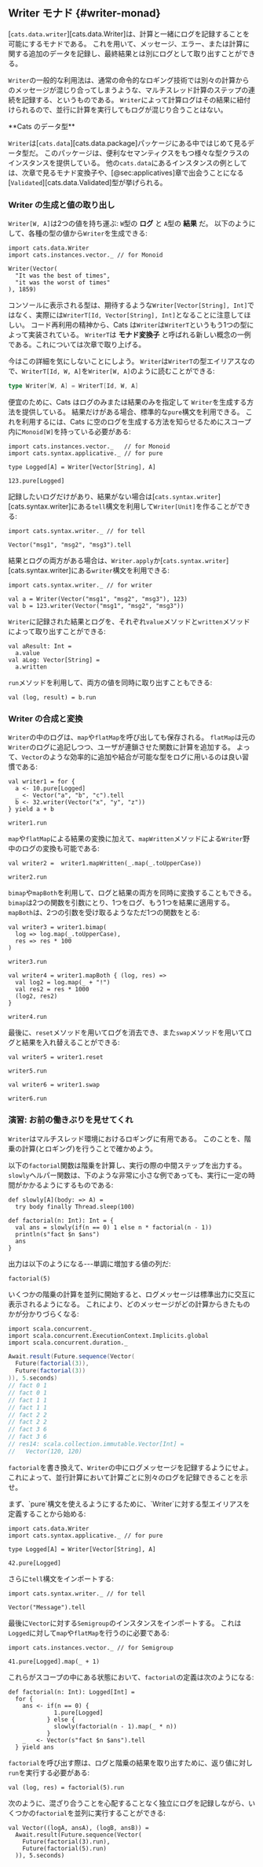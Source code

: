 ## Writer モナド {#writer-monad}

[`cats.data.writer`][cats.data.Writer]は、計算と一緒にログを記録することを可能にするモナドである。
これを用いて、メッセージ、エラー、または計算に関する追加のデータを記録し、最終結果とは別にログとして取り出すことができる。

`Writer`の一般的な利用法は、通常の命令的なロギング技術では別々の計算からのメッセージが混じり合ってしまうような、マルチスレッド計算のステップの連続を記録する、というものである。
`Writer`によって計算ログはその結果に紐付けられるので、並行に計算を実行してもログが混じり合うことはない。

<div class="callout callout-info">
**Cats のデータ型**

`Writer`は[`cats.data`][cats.data.package]パッケージにある中ではじめて見るデータ型だ。
このパッケージは、便利なセマンティクスをもつ様々な型クラスのインスタンスを提供している。
他の`cats.data`にあるインスタンスの例としては、次章で見るモナド変換子や、[@sec:applicatives]章で出会うことになる[`Validated`][cats.data.Validated]型が挙げられる。
</div>

### Writer の生成と値の取り出し

`Writer[W, A]`は2つの値を持ち運ぶ:
`W`型の **ログ** と `A`型の **結果** だ。
以下のようにして、各種の型の値から`Writer`を生成できる:

```tut:book:silent
import cats.data.Writer
import cats.instances.vector._ // for Monoid
```

```tut:book
Writer(Vector(
  "It was the best of times",
  "it was the worst of times"
), 1859)
```

コンソールに表示される型は、期待するような`Writer[Vector[String], Int]`ではなく、実際には`WriterT[Id, Vector[String], Int]`となることに注意してほしい。
コード再利用の精神から、Cats は`Writer`は`WriterT`というもう1つの型によって実装されている。
`WriterT`は **モナド変換子** と呼ばれる新しい概念の一例である。これについては次章で取り上げる。

今はこの詳細を気にしないことにしよう。
`Writer`は`WriterT`の型エイリアスなので、`WriterT[Id, W, A]`を`Writer[W, A]`のように読むことができる:

```scala
type Writer[W, A] = WriterT[Id, W, A]
```

便宜のために、Cats はログのみまたは結果のみを指定して `Writer`を生成する方法を提供している。
結果だけがある場合、標準的な`pure`構文を利用できる。
これを利用するには、Cats に空のログを生成する方法を知らせるためにスコープ内に`Monoid[W]`を持っている必要がある:

```tut:book:silent
import cats.instances.vector._   // for Monoid
import cats.syntax.applicative._ // for pure

type Logged[A] = Writer[Vector[String], A]
```

```tut:book
123.pure[Logged]
```

記録したいログだけがあり、結果がない場合は[`cats.syntax.writer`][cats.syntax.writer]にある`tell`構文を利用して`Writer[Unit]`を作ることができる:

```tut:book:silent
import cats.syntax.writer._ // for tell
```

```tut:book
Vector("msg1", "msg2", "msg3").tell
```

結果とログの両方がある場合は、`Writer.apply`か[`cats.syntax.writer`][cats.syntax.writer]にある`writer`構文を利用できる:

```tut:book:silent
import cats.syntax.writer._ // for writer
```

```tut:book
val a = Writer(Vector("msg1", "msg2", "msg3"), 123)
val b = 123.writer(Vector("msg1", "msg2", "msg3"))
```

`Writer`に記録された結果とログを、それぞれ`value`メソッドと`written`メソッドによって取り出すことができる:

```tut:book
val aResult: Int =
  a.value
val aLog: Vector[String] =
  a.written
```

`run`メソッドを利用して、両方の値を同時に取り出すこともできる:

```tut:book
val (log, result) = b.run
```

### Writer の合成と変換

`Writer`の中のログは、`map`や`flatMap`を呼び出しても保存される。
`flatMap`は元の`Writer`のログに追記しつつ、ユーザが連鎖させた関数に計算を追加する。
よって、`Vector`のような効率的に追加や結合が可能な型をログに用いるのは良い習慣である:

```tut:book
val writer1 = for {
  a <- 10.pure[Logged]
  _ <- Vector("a", "b", "c").tell
  b <- 32.writer(Vector("x", "y", "z"))
} yield a + b

writer1.run
```

`map`や`flatMap`による結果の変換に加えて、`mapWritten`メソッドによる`Writer`野中のログの変換も可能である:

```tut:book
val writer2 =  writer1.mapWritten(_.map(_.toUpperCase))

writer2.run
```

`bimap`や`mapBoth`を利用して、ログと結果の両方を同時に変換することもできる。
`bimap`は2つの関数を引数にとり、1つをログ、もう1つを結果に適用する。
`mapBoth`は、2つの引数を受け取るようなただ1つの関数をとる:

```tut:book
val writer3 = writer1.bimap(
  log => log.map(_.toUpperCase),
  res => res * 100
)

writer3.run

val writer4 = writer1.mapBoth { (log, res) =>
  val log2 = log.map(_ + "!")
  val res2 = res * 1000
  (log2, res2)
}

writer4.run
```

最後に、`reset`メソッドを用いてログを消去でき、また`swap`メソッドを用いてログと結果を入れ替えることができる:

```tut:book
val writer5 = writer1.reset

writer5.run

val writer6 = writer1.swap

writer6.run
```

### 演習: お前の働きぶりを見せてくれ

`Writer`はマルチスレッド環境におけるロギングに有用である。
このことを、階乗の計算(とロギング)を行うことで確かめよう。

以下の`factorial`関数は階乗を計算し、実行の際の中間ステップを出力する。
`slowly`ヘルパー関数は、下のような非常に小さな例であっても、実行に一定の時間がかかるようにするものである:

```tut:book:silent
def slowly[A](body: => A) =
  try body finally Thread.sleep(100)

def factorial(n: Int): Int = {
  val ans = slowly(if(n == 0) 1 else n * factorial(n - 1))
  println(s"fact $n $ans")
  ans
}
```

出力は以下のようになる---単調に増加する値の列だ:

```tut:book
factorial(5)
```

いくつかの階乗の計算を並列に開始すると、ログメッセージは標準出力に交互に表示されるようになる。
これにより、どのメッセージがどの計算からきたものかが分かりづらくなる:

```tut:book:silent
import scala.concurrent._
import scala.concurrent.ExecutionContext.Implicits.global
import scala.concurrent.duration._
```

```scala
Await.result(Future.sequence(Vector(
  Future(factorial(3)),
  Future(factorial(3))
)), 5.seconds)
// fact 0 1
// fact 0 1
// fact 1 1
// fact 1 1
// fact 2 2
// fact 2 2
// fact 3 6
// fact 3 6
// res14: scala.collection.immutable.Vector[Int] =
//   Vector(120, 120)
```

<!--
HACK: tut isn't capturing stdout from the threads above,
so i gone done hacked it.
-->

`factorial`を書き換えて、`Writer`の中にログメッセージを記録するようにせよ。
これによって、並行計算において計算ごとに別々のログを記録できることを示せ。

<div class="solution">
まず、`pure`構文を使えるようにするために、`Writer`に対する型エイリアスを定義することから始める:

```tut:book:silent
import cats.data.Writer
import cats.syntax.applicative._ // for pure

type Logged[A] = Writer[Vector[String], A]
```

```tut:book
42.pure[Logged]
```

さらに`tell`構文をインポートする:

```tut:book:silent
import cats.syntax.writer._ // for tell
```

```tut:book
Vector("Message").tell
```

最後に`Vector`に対する`Semigroup`のインスタンスをインポートする。
これは`Logged`に対して`map`や`flatMap`を行うのに必要である:

```tut:book:silent
import cats.instances.vector._ // for Semigroup
```

```tut:book
41.pure[Logged].map(_ + 1)
```

これらがスコープの中にある状態において、`factorial`の定義は次のようになる:

```tut:book:silent
def factorial(n: Int): Logged[Int] =
  for {
    ans <- if(n == 0) {
             1.pure[Logged]
           } else {
             slowly(factorial(n - 1).map(_ * n))
           }
    _   <- Vector(s"fact $n $ans").tell
  } yield ans
```

`factorial`を呼び出す際は、ログと階乗の結果を取り出すために、返り値に対し`run`を実行する必要がある:

```tut:book
val (log, res) = factorial(5).run
```

次のように、混ざり合うことを心配することなく独立にログを記録しながら、いくつかの`factorial`を並列に実行することができる:

```tut:book
val Vector((logA, ansA), (logB, ansB)) =
  Await.result(Future.sequence(Vector(
    Future(factorial(3).run),
    Future(factorial(5).run)
  )), 5.seconds)
```
</div>
